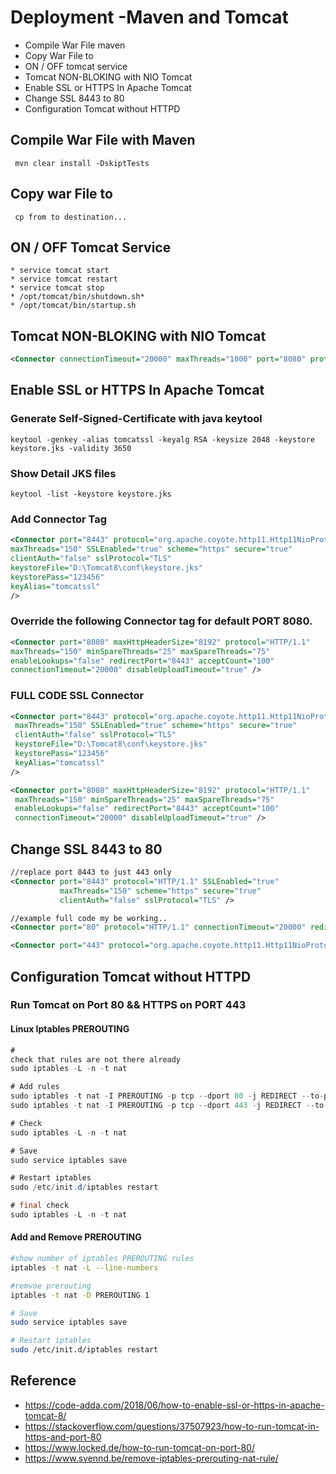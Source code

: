 # Deployment -Maven and Tomcat
* Compile War File maven
* Copy War File to <TomcatWebapp>
* ON / OFF tomcat service
* Tomcat NON-BLOKING with NIO Tomcat
* Enable SSL or HTTPS In Apache Tomcat
* Change SSL 8443 to 80
* Configuration Tomcat without HTTPD 

## Compile War File with Maven
```command
 mvn clear install -DskiptTests
```

## Copy war File to <TomcatWebapp>
```command
 cp from to destination...
```

## ON / OFF Tomcat Service
```command
* service tomcat start
* service tomcat restart
* service tomcat stop
* /opt/tomcat/bin/shutdown.sh* 
* /opt/tomcat/bin/startup.sh
```

## Tomcat NON-BLOKING with NIO Tomcat
```xml
<Connector connectionTimeout="20000" maxThreads="1000" port="8080" protocol="org.apache.coyote.http11.Http11NioProtocol" redirectPort="8443"/>
```

## Enable SSL or HTTPS In Apache Tomcat 
### Generate Self-Signed-Certificate with java keytool
```command
keytool -genkey -alias tomcatssl -keyalg RSA -keysize 2048 -keystore keystore.jks -validity 3650
```

### Show Detail JKS files
```command
keytool -list -keystore keystore.jks
```

### Add Connector Tag
```xml
<Connector port="8443" protocol="org.apache.coyote.http11.Http11NioProtocol"
maxThreads="150" SSLEnabled="true" scheme="https" secure="true"
clientAuth="false" sslProtocol="TLS"
keystoreFile="D:\Tomcat8\conf\keystore.jks"
keystorePass="123456"
keyAlias="tomcatssl"
/>
```

### Override the following Connector tag for default PORT 8080.
```xml
<Connector port="8080" maxHttpHeaderSize="8192" protocol="HTTP/1.1"
maxThreads="150" minSpareThreads="25" maxSpareThreads="75"
enableLookups="false" redirectPort="8443" acceptCount="100"
connectionTimeout="20000" disableUploadTimeout="true" />
```

### FULL CODE SSL Connector
```xml
<Connector port="8443" protocol="org.apache.coyote.http11.Http11NioProtocol"
 maxThreads="150" SSLEnabled="true" scheme="https" secure="true"
 clientAuth="false" sslProtocol="TLS"
 keystoreFile="D:\Tomcat8\conf\keystore.jks"
 keystorePass="123456"
 keyAlias="tomcatssl"
/>

<Connector port="8080" maxHttpHeaderSize="8192" protocol="HTTP/1.1"
 maxThreads="150" minSpareThreads="25" maxSpareThreads="75"
 enableLookups="false" redirectPort="8443" acceptCount="100"
 connectionTimeout="20000" disableUploadTimeout="true" />
```

## Change SSL 8443 to 80
```xml
//replace port 8443 to just 443 only
<Connector port="8443" protocol="HTTP/1.1" SSLEnabled="true"
           maxThreads="150" scheme="https" secure="true"
           clientAuth="false" sslProtocol="TLS" />

//example full code my be working..
<Connector port="80" protocol="HTTP/1.1" connectionTimeout="20000" redirectPort="443" />

<Connector port="443" protocol="org.apache.coyote.http11.Http11NioProtocol" maxThreads="150" SSLEnabled="true" scheme="https" secure="true" clientAuth="false" sslProtocol="TLS"  keystoreFile="/.keystore" keystorePass="Pa$$W0rd" />

```
## Configuration Tomcat without HTTPD
### Run Tomcat on Port 80 && HTTPS on PORT 443
#### Linux Iptables PREROUTING
```java
#
check that rules are not there already
sudo iptables -L -n -t nat

# Add rules
sudo iptables -t nat -I PREROUTING -p tcp --dport 80 -j REDIRECT --to-port 8080
sudo iptables -t nat -I PREROUTING -p tcp --dport 443 -j REDIRECT --to-port 8443

# Check
sudo iptables -L -n -t nat

# Save
sudo service iptables save

# Restart iptables
sudo /etc/init.d/iptables restart

# final check
sudo iptables -L -n -t nat
```

#### Add and Remove PREROUTING
```bash
#show number of iptables PREROUTING rules
iptables -t nat -L --line-numbers

#remvoe prerouting
iptables -t nat -D PREROUTING 1

# Save
sudo service iptables save

# Restart iptables
sudo /etc/init.d/iptables restart
```

## Reference
* https://code-adda.com/2018/06/how-to-enable-ssl-or-https-in-apache-tomcat-8/
* https://stackoverflow.com/questions/37507923/how-to-run-tomcat-in-https-and-port-80
* https://www.locked.de/how-to-run-tomcat-on-port-80/
* https://www.svennd.be/remove-iptables-prerouting-nat-rule/

